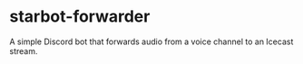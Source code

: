 # starbot-forwarder
A simple Discord bot that forwards audio from a voice channel to an Icecast stream.
